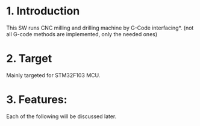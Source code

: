 # 1. Introduction 
This SW runs CNC milling and drilling machine by G-Code interfacing*.
(not all G-code methods are implemented, only the needed ones)

# 2. Target
Mainly targeted for STM32F103 MCU.

# 3. Features:
Each of the following will be discussed later.
